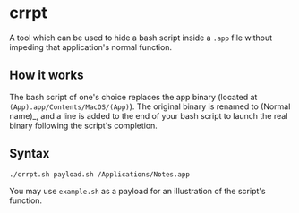 # crrpt
A tool which can be used to hide a bash script inside a `.app` file without impeding that application's normal function.

## How it works
The bash script of one's choice replaces the app binary (located at `(App).app/Contents/MacOS/(App)`). The original binary is renamed to (Normal name)\_, and a line is added to the end of your bash script to launch the real binary following the script's completion.

## Syntax
```sh
./crrpt.sh payload.sh /Applications/Notes.app
```

You may use `example.sh` as a payload for an illustration of the script's function.
